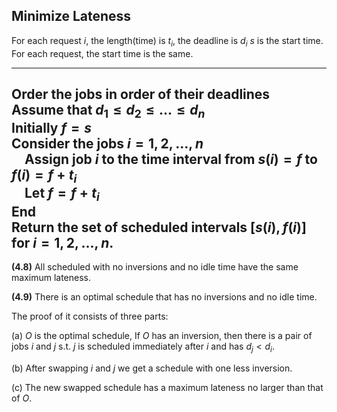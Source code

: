 ## Minimize Lateness

For each request $i$, the length(time) is $t_i$, the deadline is $d_i$
$s$ is the start time.
For each request, the start time is the same.

---
Order the  jobs in order of their deadlines<br>
Assume that $d_1\leq d_2\leq ...\leq d_n$<br>
Initially $f = s$<br>
Consider the jobs $i = 1, 2, ..., n$<br>
&emsp;Assign job $i$ to the time interval from $s(i) = f$ to $f(i) = f + t_i$<br>
&emsp;Let $f = f + t_i$<br>
End<br>
Return the set of scheduled intervals $[s(i), f(i)]$ for $i = 1, 2, ..., n$.<br>
---

**(4.8)** All scheduled with no inversions and no idle time have the same maximum lateness.

**(4.9)** There is an optimal schedule that has no inversions and no idle time.<br>

The proof of it consists of three parts:

(a) $O$ is the optimal schedule, If $O$ has an inversion, then there is a pair of jobs $i$ and
$j$ s.t. $j$ is scheduled immediately after $i$ and has $d_j < d_i$.

(b) After swapping $i$ and $j$ we get a schedule with one less inversion.

(c) The new swapped schedule has a maximum lateness no larger than that of $O$.